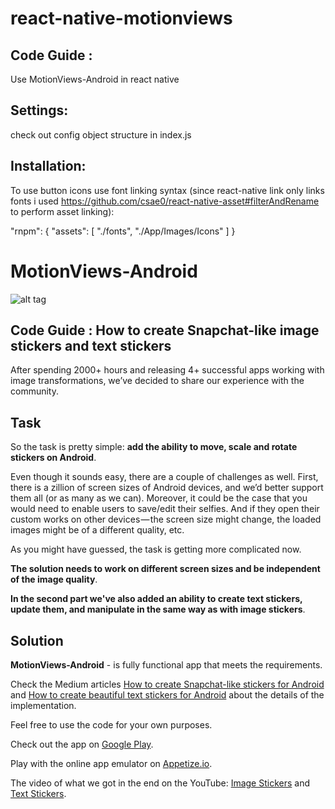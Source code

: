 # react-native-motionviews

## Code Guide : 

Use MotionViews-Android in react native

## Settings: 

check out config object structure in index.js

## Installation: 

To use button icons use font linking syntax (since react-native link only links fonts i used https://github.com/csae0/react-native-asset#filterAndRename to perform asset linking):

  "rnpm": {
    "assets": [
      "./fonts",
      "./App/Images/Icons"
    ]
  }




# MotionViews-Android

![alt tag](http://i.giphy.com/3o7TKJhBZiimAe6JDG.gif)

## Code Guide : How to create Snapchat-like image stickers and text stickers

After spending 2000+ hours and releasing 4+ successful apps working with 
image transformations, we’ve decided to share our experience with the community.

## Task

So the task is pretty simple: **add the ability to move, scale and rotate stickers on Android**.

Even though it sounds easy, there are a couple of challenges as well. 
First, there is a zillion of screen sizes of Android devices, and we’d better 
support them all (or as many as we can). Moreover, it could be the case 
that you would need to enable users to save/edit their selfies. And if 
they open their custom works on other devices — the screen size might 
change, the loaded images might be of a different quality, etc.

As you might have guessed, the task is getting more complicated now.

**The solution needs to work on different screen sizes and be independent of the image quality**.

**In the second part we've also added an ability to create text stickers, 
update them, and manipulate in the same way as with image stickers**.

## Solution

**MotionViews-Android** - is fully functional app that meets the requirements.

Check the Medium articles [How to create Snapchat-like stickers for Android](https://medium.com/uptech-team/how-to-create-snapchat-like-stickers-for-android-50512957c351) 
and [How to create beautiful text stickers for Android](https://medium.com/uptech-team/how-to-create-beautiful-text-stickers-for-android-10eeea0cee09) about the details of the implementation.

Feel free to use the code for your own purposes. 

Check out the app on [Google Play](https://play.google.com/store/apps/details?id=team.uptech.motionviews).

Play with the online app emulator on [Appetize.io](https://appetize.io/app/kd51amwzp7fg4f8wrrb5mz673w).

The video of what we got in the end on the YouTube: [Image Stickers](https://www.youtube.com/watch?v=6IkmFmlrLPA) and [Text Stickers](https://www.youtube.com/watch?v=9q86Dx9-xTA).